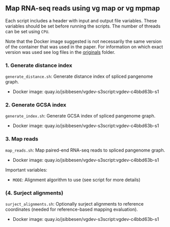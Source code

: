 ## Map RNA-seq reads using vg map or vg mpmap

Each script includes a header with input and output file variables. These variables should be set before running the scripts. The number of threads can be set using `CPU`. 

Note that the Docker image suggested is not necessarily the same version of the container that was used in the paper. For information on which exact version was used see log files in the [originals](https://github.com/jonassibbesen/vgrna-project-paper/tree/main/originals) folder. 



### 1. Generate distance index

`generate_distance.sh`: Generate distance index of spliced pangenome graph.

* Docker image: quay.io/jsibbesen/vgdev-s3script:vgdev-c4bbd63b-s1



### 2. Generate GCSA index

`generate_index.sh`: Generate GCSA index of spliced pangenome graph.

* Docker image: quay.io/jsibbesen/vgdev-s3script:vgdev-c4bbd63b-s1



### 3. Map reads

`map_reads.sh`: Map paired-end RNA-seq reads to spliced pangenome graph.

* Docker image: quay.io/jsibbesen/vgdev-s3script:vgdev-c4bbd63b-s1

Important variables:

* `MODE`: Alignment algorithm to use (see script for more details)



### (4. Surject alignments)

`surject_alignments.sh`: Optionally surject alignments to reference coordinates (needed for reference-based mapping evaluation).

* Docker image: quay.io/jsibbesen/vgdev-s3script:vgdev-c4bbd63b-s1

